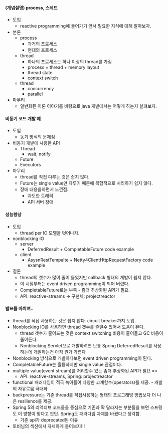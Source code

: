 #### (개념설명) process, 스레드
- 도입
  - reactive programming에 들어가기 앞서 필요한 지식에 대해 알아보자.
- 본론
  - process
    - 과거의 프로세스
    - 현대의 프로세스
  - thread
    - 하나의 프로세스는 하나 이상의 thread를 가짐
    - process = thread + memory layout
    - thread state
    - context switch
  - thread
    - concurrency
    - parallel
- 마무리
  - 일반화된 이론 이야기를 바탕으로 java 개발에서는 어떻게 하는지 살펴보자.

#### 비동기 코드 개발 예
- 도입
  - 동기 방식의 문제점
- 비동기 개발에 사용한 API
  - Thread
    - wait, notify
  - Future
  - Executors
- 마무리
  - thread를 직접 다루는 것은 쉽지 않다.
  - Future는 single value만 다루기 때문에 복합적으로 처리하기 쉽지 않다.
  - 장애 대응을하면서 느낀점.
      - 과도한 트래픽
      - API 서버 장애

#### 성능향상
- 도입
  - thread per IO 모델을 벗어나자.  
- nonblocking IO
    - server
      - DeferredResult + CompletableFuture code example
    - client
      - AsysnRestTempalte + Netty4ClientHttpRequestFactory code example
- 결론
  - thread의 갯수가 많이 줄어 들었지만 callback 형태의 개발이 쉽지 않다.
  - 이 시점부터는 event driven programming이 되어 버렸다.
  - CompletableFuture로는 부족 - 좀더 추상화된 API가 필요.
   - API: reactive-streams -> 구현체: projectreactor

#### 발표를 마치며..
  - thread를 직접 사용하는 것은 쉽지 않다. circuit breaker까지 도입.
  - Nonblocking IO를 사용하면 thread 갯수를 줄일수 있어서 도움이 된다.
    - thread 갯수가 줄어드는 것은 context switching 비용이 줄어들고 GC 비용이 줄어든다.
    - Nonblocking Servlet으로 개발하려면 보통 Spring DeferredResult를 사용하는데 개발하는건 아직 뭔가 가렵다
  - Nonblocking 방식으로 개발하다보면 event driven programming이 된다.  
  - CompletableFuture는 훌륭하지만 single value 관점이다.
  - multiple value(event stream)를 처리할수 있는 좀더 추상화된 API가 필요 =>
    - API: reactive-streams, Spring: projectreactor
  - functional 패러다임이 적극 녹아들어 다양한 고계함수(operators)를 제공. - 개발의 자유로움 극대화
  - backpressure는 기존 thread를 직접사용하는 형태의 프로그래밍 방법보다 더 나은 resilience를 제공.
  - Spring 5의 리액티브 코드들을 중심으로 기존과 확 달라지는 부분들을 보면 스프링도 이 방향이 맞다고 판단. Spring도 패러다임 자체를 바꿨다고 생각함.
    - 기존 api가 deprecated된 이유
  - 토비님의 섹션에서 자세하게 들어보자!!!
